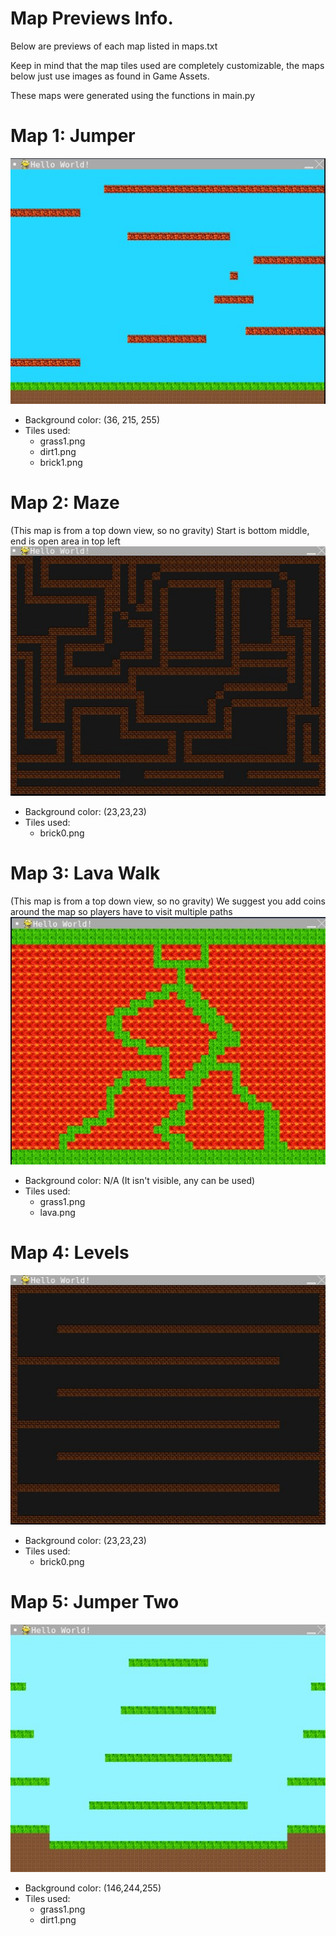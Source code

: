 # Map Previews Info.
Below are previews of each map listed in maps.txt

Keep in mind that the map tiles used are completely customizable, the maps below just use images as found in Game Assets.

These maps were generated using the functions in main.py
# Map 1: Jumper
![Map1](/Maps/map_imgs/map1_img.jpg "Map1")
- Background color: (36, 215, 255)
- Tiles used:
  - grass1.png
  - dirt1.png
  - brick1.png

# Map 2: Maze
(This map is from a top down view, so no gravity) Start is bottom middle, end is open area in top left
![Map2](/Maps/map_imgs/map2_img.jpg "Map2")
- Background color: (23,23,23)
- Tiles used:
  - brick0.png
# Map 3: Lava Walk
(This map is from a top down view, so no gravity)
We suggest you add coins around the map so players have to visit multiple paths
![Map3](/Maps/map_imgs/map3_img.jpg "Map3")
- Background color: N/A (It isn't visible, any can be used)
- Tiles used:
  - grass1.png
  - lava.png

# Map 4: Levels
![Map4](/Maps/map_imgs/map4_img.jpg "Map4")
- Background color: (23,23,23)
- Tiles used:
  - brick0.png

# Map 5: Jumper Two
![Map5](/Maps/map_imgs/map5_img.jpg "Map5")
- Background color: (146,244,255)
- Tiles used:
  - grass1.png
  - dirt1.png